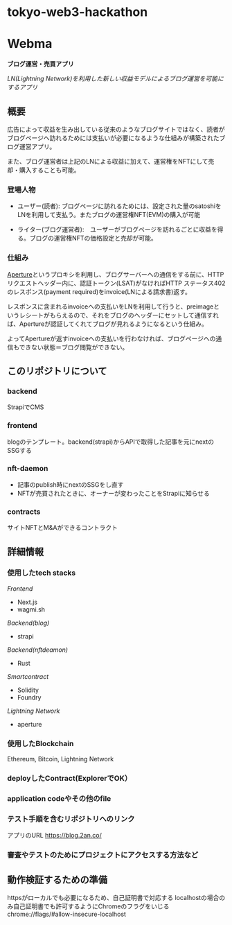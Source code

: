 # tokyo-web3-hackathon

# Webma

**ブログ運営・売買アプリ**

*LN(Lightning Network)を利用した新しい収益モデルによるブログ運営を可能にするアプリ*

## 概要

広告によって収益を生み出している従来のようなブログサイトではなく、読者がブログページへ訪れるためには支払いが必要になるような仕組みが構築されたブログ運営アプリ。

また、ブログ運営者は上記のLNによる収益に加えて、運営権をNFTにして売却・購入することも可能。


### 登場人物

- ユーザー(読者): ブログページに訪れるためには、設定された量のsatoshiをLNを利用して支払う。またブログの運営権NFT(EVM)の購入が可能

- ライター(ブログ運営者):　ユーザーがブログページを訪れるごとに収益を得る。ブログの運営権NFTの価格設定と売却が可能。

### 仕組み

<a href="https://docs.lightning.engineering/the-lightning-network/lsat/aperture">Aperture</a>というプロキシを利用し、ブログサーバーへの通信をする前に、HTTPリクエストヘッダー内に、認証トークン(<a hre="https://docs.lightning.engineering/the-lightning-network/lsat/lsat">LSAT</a>)がなければHTTP ステータス402のレスポンス(payment required)をinvoice(LNによる請求書)返す。

レスポンスに含まれるinvoiceへの支払いをLNを利用して行うと、preimageというレシートがもらえるので、それをブログのヘッダーにセットして通信すれば、Apertureが認証してくれてブログが見れるようになるという仕組み。

よってApertureが返すinvoiceへの支払いを行わなければ、ブログページへの通信もできない状態＝ブログ閲覧ができない。


## このリポジトリについて

### backend
StrapiでCMS

### frontend
blogのテンプレート。backend(strapi)からAPIで取得した記事を元にnextのSSGする

### nft-daemon
- 記事のpublish時にnextのSSGをし直す
- NFTが売買されたときに、オーナーが変わったことをStrapiに知らせる


### contracts
サイトNFTとM&Aができるコントラクト

## 詳細情報

### 使用したtech stacks

*Frontend*

- Next.js
- wagmi.sh

*Backend(blog)*
- strapi

*Backend(nftdeamon)*
- Rust


*Smartcontract*
- Solidity
- Foundry

*Lightning Network*
- aperture

### 使用したBlockchain
Ethereum, Bitcoin, Lightning Network

### deployしたContract(ExplorerでOK）


### application codeやその他のfile


### テスト手順を含むリポジトリへのリンク

アプリのURL
https://blog.2an.co/


### 審査やテストのためにプロジェクトにアクセスする方法など


## 動作検証するための準備

httpsがローカルでも必要になるため、自己証明書で対応する
localhostの場合のみ自己証明書でも許可するようにChromeのフラグをいじる
chrome://flags/#allow-insecure-localhost
